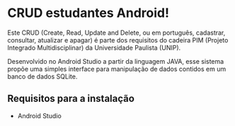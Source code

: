 # CRUD estudantes Android!

Este CRUD (Create, Read, Update and Delete, ou em português, cadastrar, consultar, atualizar e apagar) é parte dos requisitos do cadeira PIM (Projeto Integrado Multidisciplinar) da Universidade Paulista (UNIP).

Desenvolvido no Android Studio a partir da linguagem JAVA, esse sistema propõe uma simples interface para manipulação de dados contidos em um banco de dados SQLite. 

## Requisitos para a instalação

- Android Studio
